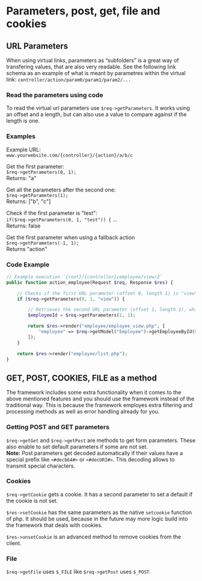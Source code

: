 # Parameters, post, get, file and cookies
## URL Parameters
When using virtual links, parameters as “subfolders” is a great way of transfering values, that are also very readable. See the following link schema as an example of what is meant by parametres within the virtual link: `controller/action/param0/param1/param2/...`
### Read the parameters using code
To read the virtual url parameters use `$req->getParameters`. It works using an offset and a length, but can also use a value to compare against if the length is one.
### Examples
Example URL:<br>
`www.yourwebsite.com/{controller}/{action}/a/b/c`

Get the first parameter:<br>
`$req->getParameters(0, 1);`<br>
Returns: "a"

Get all the parameters after the second one:<br>
`$req->getParameters(1);`<br>
Returns: ["b", "c"]

Check if the first parameter is "test":<br>
`if($req->getParameters(0, 1, "test")) {` ...<br>
Returns: false

Get the first parameter when using a fallback action<br>
`$req->getParameters(-1, 1);`<br>
Returns "action"


### Code Example
```php
// Example execution `{root}/{controller}/employee/view/2`
public function action_employee(Request $req, Response $res) {

    // Checks if the first URL parameter (offset 0, length 1) is "view"
    if ($req->getParameters(0, 1, "view")) {

        // Retrieves the second URL parameter (offset 1, length 1), which is the employeeId
        $employeeId = $req->getParameters(1, 1);

        return $res->render("employee/employee_view.php", [
            "employee" => $req->getModel("Employee")->getEmployeeById($employeeId)
        ]);
    }

    return $res->render("employee/list.php");
}
```

## GET, POST, COOKIES, FILE as a method
The framework includes some extra functionality when it comes to the above mentioned features and you should use the framework instead of the traditional way. This is because the framework employes extra filtering and processing methods as well as error handling already for you.

### Getting POST and GET parameters
`$req->getGet` and `$req->getPost` are methods to get form parameters. These also enable to set default parameters if some are not set.<br>
**Note:** Post parameters get decoded automatically if their values have a special prefix like `<#decb64#>` or `<#decURI#>`. This decoding allows to transmit special characters.

### Cookies
`$req->getCookie` gets a cookie. It has a second parameter to set a default if the cookie is not set.

`$res->setCookie` has the same parameters as the native `setcookie` function of php. It should be used, because in the future may more logic build into the framework that deals with cookies.

`$res->unsetCookie` is an advanced method to remove cookies from the client.

### File
`$req->getFile` uses `$_FILE` like `$req->getPost` uses `$_POST`.
